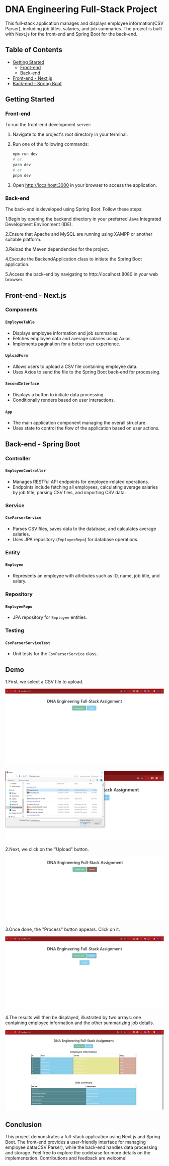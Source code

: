 # DNA Engineering Full-Stack Project

This full-stack application manages and displays employee information(CSV Parser), including job titles, salaries, and job summaries. The project is built with Next.js for the front-end and Spring Boot for the back-end.

## Table of Contents
- [Getting Started](#getting-started)
  - [Front-end](#front-end)
  - [Back-end](#back-end)
- [Front-end - Next.js](#front-end-nextjs)
- [Back-end - Spring Boot](#back-end-spring-boot)

## Getting Started

### Front-end

To run the front-end development server:

1. Navigate to the project's root directory in your terminal.
2. Run one of the following commands:

   ```bash
   npm run dev
   # or
   yarn dev
   # or
   pnpm dev
   ```

3. Open [http://localhost:3000](http://localhost:3000) in your browser to access the application.

### Back-end

The back-end is developed using Spring Boot. Follow these steps:

1.Begin by opening the backend directory in your preferred Java Integrated Development Environment (IDE).

2.Ensure that Apache and MySQL are running using XAMPP or another suitable platform.

3.Reload the Maven dependencies for the project.

4.Execute the BackendApplication class to initiate the Spring Boot application.

5.Access the back-end by navigating to http://localhost:8080 in your web browser.

## Front-end - Next.js

### Components

#### `EmployeeTable`

- Displays employee information and job summaries.
- Fetches employee data and average salaries using Axios.
- Implements pagination for a better user experience.

#### `UploadForm`

- Allows users to upload a CSV file containing employee data.
- Uses Axios to send the file to the Spring Boot back-end for processing.

#### `SecondInterface`

- Displays a button to initiate data processing.
- Conditionally renders based on user interactions.

#### `App`

- The main application component managing the overall structure.
- Uses state to control the flow of the application based on user actions.

## Back-end - Spring Boot

### Controller

#### `EmployeeController`

- Manages RESTful API endpoints for employee-related operations.
- Endpoints include fetching all employees, calculating average salaries by job title, parsing CSV files, and importing CSV data.

### Service

#### `CsvParserService`

- Parses CSV files, saves data to the database, and calculates average salaries.
- Uses JPA repository (`EmployeeRepo`) for database operations.

### Entity

#### `Employee`

- Represents an employee with attributes such as ID, name, job title, and salary.

### Repository

#### `EmployeeRepo`

- JPA repository for `Employee` entities.

### Testing

#### `CsvParserServiceTest`

- Unit tests for the `CsvParserService` class.

## Demo
1.First, we select a CSV file to upload.

![Alt text](image.png)

![Alt text](image-1.png)

2.Next, we click on the "Upload" button.

![Alt text](image-2.png)

3.Once done, the "Process" button appears. Click on it.

![Alt text](image-3.png)

4.The results will then be displayed, illustrated by two arrays: one containing employee information and the other summarizing job details.

![Alt text](image-4.png)

## Conclusion

This project demonstrates a full-stack application using Next.js and Spring Boot. The front-end provides a user-friendly interface for managing employee data(CSV Parser), while the back-end handles data processing and storage. Feel free to explore the codebase for more details on the implementation. Contributions and feedback are welcome!

